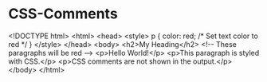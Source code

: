 # CSS-Comments
&lt;!DOCTYPE html> &lt;html> &lt;head> &lt;style> p {   color: red; /* Set text color to red */ } &lt;/style> &lt;/head> &lt;body>  &lt;h2>My Heading&lt;/h2>  &lt;!-- These paragraphs will be red --> &lt;p>Hello World!&lt;/p> &lt;p>This paragraph is styled with CSS.&lt;/p> &lt;p>CSS comments are not shown in the output.&lt;/p>  &lt;/body> &lt;/html>
